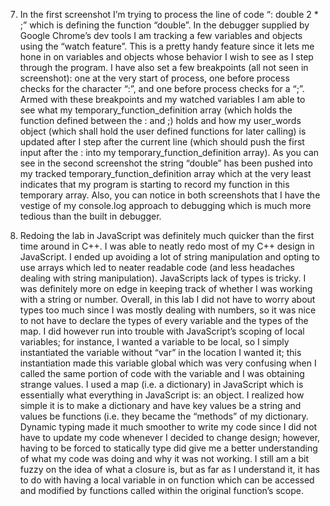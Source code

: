 
7. In the first screenshot I’m trying to process the line of code “: double 2 * ;” which is defining the function “double”. In the debugger supplied by Google Chrome’s dev tools I am tracking a few variables and objects using the “watch feature”. This is a pretty handy feature since it lets me hone in on variables and objects whose behavior I wish to see as I step through the program. I have also set a few breakpoints (all not seen in screenshot): one at the very start of process, one before process checks for the character “:”, and one before process checks for a “;”. Armed with these breakpoints and my watched variables I am able to see what my temporary_function_definition array (which holds the function defined between the : and ;) holds and how my user_words object (which shall hold the user defined functions for later calling) is updated after I step after the current line (which should push the first input after the : into my temporary_function_definition array). As you can see in the second screenshot the string “double” has been pushed into my tracked temporary_function_definition array which at the very least indicates that my program is starting to record my function in this temporary array. Also, you can notice in both screenshots that I have the vestige of my console.log approach to debugging which is much more tedious than the built in debugger.

8. Redoing the lab in JavaScript was definitely much quicker than the first time around in C++. I was able to neatly redo most of my C++ design in JavaScript. I ended up avoiding a lot of string manipulation and opting to use arrays which led to neater readable code (and less headaches dealing with string manipulation). JavaScripts lack of types is tricky. I was definitely more on edge in keeping track of whether I was working with a string or number. Overall, in this lab I did not have to worry about types too much since I was mostly dealing with numbers, so it was nice to not have to declare the types of every variable and the types of the map. I did however run into trouble with JavaScript’s scoping of local variables; for instance, I wanted a variable to be local, so I simply instantiated the variable without “var” in the location I wanted it; this instantiation made this variable global which was very confusing when I called the same portion of code with the variable and I was obtaining strange values. I used a map (i.e. a dictionary) in JavaScript which is essentially what everything in JavaScript is: an object. I realized how simple it is to make a dictionary and have key values be a string and values be functions (i.e. they became the “methods” of my dictionary. Dynamic typing made it much smoother to write my code since I did not have to update my code whenever I decided to change design; however, having to be forced to statically type did give me a better understanding of what my code was doing and why it was not working. I still am a bit fuzzy on the idea of what a closure is, but as far as I understand it, it has to do with having a local variable in on function which can be accessed and modified by functions called within the original function’s scope. 

